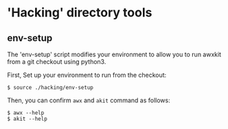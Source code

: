 'Hacking' directory tools
=========================

env-setup
---------

The 'env-setup' script modifies your environment to allow you to run
awxkit from a git checkout using python3.

First, Set up your environment to run from the checkout:

    $ source ./hacking/env-setup

Then, you can confirm `awx` and `akit` command as follows:

    $ awx --help
    $ akit --help
